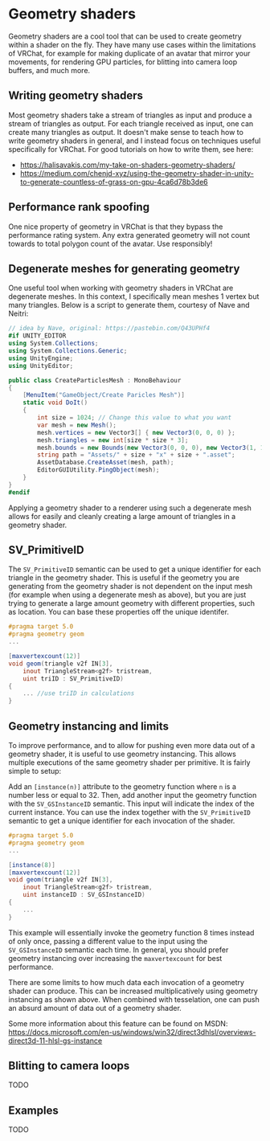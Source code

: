 # Geometry shaders

Geometry shaders are a cool tool that can be used to create geometry within a shader on the fly. They have many use cases within the limitations of VRChat, for example for making duplicate of an avatar that mirror your movements, for rendering GPU particles, for blitting into camera loop buffers, and much more.

## Writing geometry shaders
Most geometry shaders take a stream of triangles as input and produce a stream of triangles as output. For each triangle received as input, one can create many triangles as output. It doesn't make sense to teach how to write geometry shaders in general, and I instead focus on techniques useful specifically for VRChat. For good tutorials on how to write them, see here:
- https://halisavakis.com/my-take-on-shaders-geometry-shaders/
- https://medium.com/chenjd-xyz/using-the-geometry-shader-in-unity-to-generate-countless-of-grass-on-gpu-4ca6d78b3de6

## Performance rank spoofing
One nice property of geometry in VRChat is that they bypass the performance rating system. Any extra generated geometry will not count towards to total polygon count of the avatar. Use responsibly!

## Degenerate meshes for generating geometry
One useful tool when working with geometry shaders in VRChat are degenerate meshes. In this context, I specifically mean meshes 1 vertex but many triangles. Below is a script to generate them, courtesy of Nave and Neitri:
```csharp
// idea by Nave, original: https://pastebin.com/Q43UPHf4
#if UNITY_EDITOR
using System.Collections;
using System.Collections.Generic;
using UnityEngine;
using UnityEditor;

public class CreateParticlesMesh : MonoBehaviour
{
	[MenuItem("GameObject/Create Paricles Mesh")]
	static void DoIt()
	{
		int size = 1024; // Change this value to what you want
		var mesh = new Mesh();
		mesh.vertices = new Vector3[] { new Vector3(0, 0, 0) };
		mesh.triangles = new int[size * size * 3];
		mesh.bounds = new Bounds(new Vector3(0, 0, 0), new Vector3(1, 1, 1));
		string path = "Assets/" + size + "x" + size + ".asset";
		AssetDatabase.CreateAsset(mesh, path);
		EditorGUIUtility.PingObject(mesh);
	}
}
#endif
```

Applying a geometry shader to a renderer using such a degenerate mesh allows for easily and cleanly creating a large amount of triangles in a geometry shader.

## SV_PrimitiveID
The `SV_PrimitiveID` semantic can be used to get a unique identifier for each triangle in the geometry shader. This is useful if the geometry you are generating from the geometry shader is not dependent on the input mesh (for example when using a degenerate mesh as above), but you are just trying to generate a large amount geometry with different properties, such as location. You can base these properties off the unique identifer.

```glsl
#pragma target 5.0
#pragma geometry geom
...

[maxvertexcount(12)]
void geom(triangle v2f IN[3],
    inout TriangleStream<g2f> tristream,
    uint triID : SV_PrimitiveID)
{
    ... //use triID in calculations
}
```

## Geometry instancing and limits
To improve performance, and to allow for pushing even more data out of a geometry shader, it is useful to use geometry instancing. This allows multiple executions of the same geometry shader per primitive. It is fairly simple to setup:

Add an `[instance(n)]` attribute to the geometry function where `n` is a number less or equal to 32. Then, add another input the geometry function with the `SV_GSInstanceID` semantic. This input will indicate the index of the current instance. You can use the index together with the `SV_PrimitiveID` semantic to get a unique identifier for each invocation of the shader.

```glsl
#pragma target 5.0
#pragma geometry geom
...

[instance(8)]
[maxvertexcount(12)]
void geom(triangle v2f IN[3],
    inout TriangleStream<g2f> tristream,
    uint instanceID : SV_GSInstanceID)
{
    ...
}
```
This example will essentially invoke the geometry function 8 times instead of only once, passing a different value to the input using the `SV_GSInstanceID` semantic each time. In general, you should prefer geometry instancing over increasing the `maxvertexcount` for best performance.

There are some limits to how much data each invocation of a geometry shader can produce. This can be increased multiplicatively using geometry instancing as shown above. When combined with tesselation, one can push an absurd amount of data out of a geometry shader.

Some more information about this feature can be found on MSDN: https://docs.microsoft.com/en-us/windows/win32/direct3dhlsl/overviews-direct3d-11-hlsl-gs-instance

## Blitting to camera loops
TODO

## Examples
TODO
